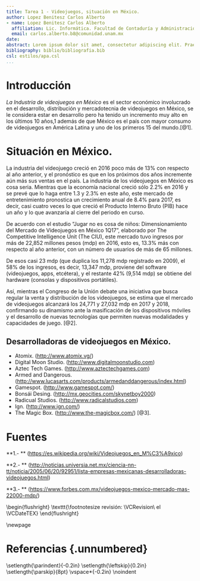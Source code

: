 ```yaml
---
title: Tarea 1 - Videojuegos, situación en México.
author: Lopez Benitesz Carlos Alberto
- name: Lopez Benitesz Carlos Alberto
  affiliation: Lic. Informática. Facultad de Contaduría y Administración, UNAM
  email: carlos.alberto.b8@comunidad.unam.mx
date:
abstract: Lorem ipsum dolor sit amet, consectetur adipiscing elit. Praesent vehicula porta diam et volutpat.
bibliography: biblio/bibliografia.bib
csl: estilos/apa.csl
...
```


# Introducción
*La Industria de videojuegos en México* es el sector económico involucrado en el desarrollo, distribución y mercadotecnia de videojuegos en México, se le considera estar en desarrollo pero ha tenido un incremento muy alto en los últimos 10 años,1​ además de que México es el país con mayor consumo de videojuegos en América Latina y uno de los primeros 15 del mundo.[@1].

# Situación en México.

La industria del videojuego creció en 2016 poco más de 13% con respecto al año anterior, y el pronóstico es que en los próximos dos años incremente aún más sus ventas en el país.
La industria de los videojuegos en México es cosa seria. Mientras que la economía nacional creció sólo 2.2% en 2016 y se prevé que lo haga entre 1.3 y 2.3% en este año, este mercado de entretenimiento pronostica un crecimiento anual de 8.4% para 2017, es decir, casi cuatro veces lo que creció el Producto Interno Bruto (PIB) hace un año y lo que avanzaría al cierre del periodo en curso.

De acuerdo con el estudio “Jugar no es cosa de niños: Dimensionamiento del Mercado de Videojuegos en México 1Q17”, elaborado por The Competitive Intelligence Unit (The CIU), este mercado tuvo ingresos por más de 22,852 millones pesos (mdp) en 2016, esto es, 13.3% más con respecto al año anterior, con un número de usuarios de más de 65 millones.

De esos casi 23 mdp (que duplica los 11,278 mdp registrado en 2009), el 58% de los ingresos, es decir, 13,347 mdp, proviene del software (videojuegos, apps, etcétera), y el restante 42% (9,514 mdp) se obtiene del hardware (consolas y dispositivos portátiles).

Así, mientras el Congreso de la Unión debate una iniciativa que busca regular la venta y distribución de los videojuegos, se estima que el mercado de videojuegos alcanzará los 24,771 y 27,032 mdp en 2017 y 2018, confirmando su dinamismo ante la masificación de los dispositivos móviles y el desarrollo de nuevas tecnologías que permiten nuevas modalidades y capacidades de juego. [@2].

## Desarrolladoras de videojuegos en México.
+ Atomix. (http://www.atomix.vg/)
+ Digital Moon Studio. (http://www.digitalmoonstudio.com)
+ Aztec Tech Games. (http://www.aztectechgames.com)
+ Armed and Dangerous. (http://www.lucasarts.com/products/armedanddangerous/index.html)
+ Gamespot. (http://www.gamespot.com/)
+ Bonsái Desing. (http://mx.geocities.com/skynetboy2000)
+ Radicual Studios. (http://www.radicalstudios.com)
+ Ign. (http://www.ign.com/)
+ The Magic Box. (http://www.the-magicbox.com/)
[@3].

# Fuentes

**1.- ** (https://es.wikipedia.org/wiki/Videojuegos_en_M%C3%A9xico)

**2.- ** (http://noticias.universia.net.mx/ciencia-nn-tt/noticia/2005/06/20/92951/lista-empresas-mexicanas-desarrolladoras-videojuegos.html)

**3.- ** (https://www.forbes.com.mx/videojuegos-mexico-mercado-mas-22000-mdp/)

\begin{flushright}
  \texttt{\footnotesize revisión: \VCRevision\ el \VCDateTEX}
\end{flushright}

\newpage

# Referencias {.unnumbered}
\setlength{\parindent}{-0.2in}
\setlength{\leftskip}{0.2in}
\setlength{\parskip}{8pt}
\vspace*{-0.2in}
\noindent
